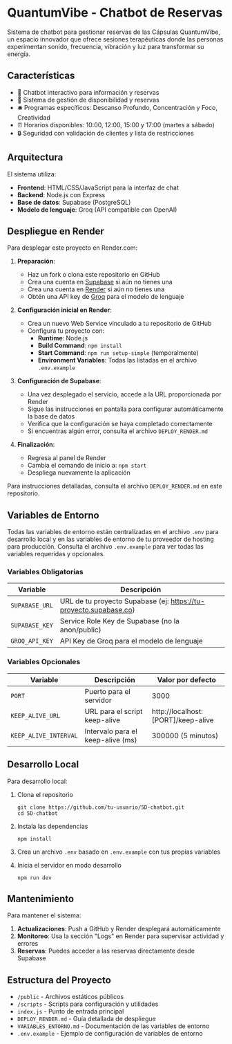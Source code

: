 # QuantumVibe - Chatbot de Reservas

Sistema de chatbot para gestionar reservas de las Cápsulas QuantumVibe, un espacio innovador que ofrece sesiones terapéuticas donde las personas experimentan sonido, frecuencia, vibración y luz para transformar su energía.

## Características

- 💬 Chatbot interactivo para información y reservas
- 📅 Sistema de gestión de disponibilidad y reservas
- 🛎️ Programas específicos: Descanso Profundo, Concentración y Foco, Creatividad
- ⏰ Horarios disponibles: 10:00, 12:00, 15:00 y 17:00 (martes a sábado)
- 🔒 Seguridad con validación de clientes y lista de restricciones

## Arquitectura

El sistema utiliza:
- **Frontend**: HTML/CSS/JavaScript para la interfaz de chat
- **Backend**: Node.js con Express
- **Base de datos**: Supabase (PostgreSQL)
- **Modelo de lenguaje**: Groq (API compatible con OpenAI)

## Despliegue en Render

Para desplegar este proyecto en Render.com:

1. **Preparación**:
   - Haz un fork o clona este repositorio en GitHub
   - Crea una cuenta en [Supabase](https://supabase.com) si aún no tienes una
   - Crea una cuenta en [Render](https://render.com) si aún no tienes una
   - Obtén una API key de [Groq](https://groq.ai) para el modelo de lenguaje

2. **Configuración inicial en Render**:
   - Crea un nuevo Web Service vinculado a tu repositorio de GitHub
   - Configura tu proyecto con:
     - **Runtime**: Node.js
     - **Build Command**: `npm install`
     - **Start Command**: `npm run setup-simple` (temporalmente)
     - **Environment Variables**: Todas las listadas en el archivo `.env.example`

3. **Configuración de Supabase**:
   - Una vez desplegado el servicio, accede a la URL proporcionada por Render
   - Sigue las instrucciones en pantalla para configurar automáticamente la base de datos
   - Verifica que la configuración se haya completado correctamente
   - Si encuentras algún error, consulta el archivo `DEPLOY_RENDER.md`

4. **Finalización**:
   - Regresa al panel de Render
   - Cambia el comando de inicio a: `npm start`
   - Despliega nuevamente la aplicación

Para instrucciones detalladas, consulta el archivo `DEPLOY_RENDER.md` en este repositorio.

## Variables de Entorno

Todas las variables de entorno están centralizadas en el archivo `.env` para desarrollo local y en las variables de entorno de tu proveedor de hosting para producción. Consulta el archivo `.env.example` para ver todas las variables requeridas y opcionales.

### Variables Obligatorias

| Variable | Descripción |
|----------|-------------|
| `SUPABASE_URL` | URL de tu proyecto Supabase (ej: https://tu-proyecto.supabase.co) |
| `SUPABASE_KEY` | Service Role Key de Supabase (no la anon/public) |
| `GROQ_API_KEY` | API Key de Groq para el modelo de lenguaje |

### Variables Opcionales

| Variable | Descripción | Valor por defecto |
|----------|-------------|-------------------|
| `PORT` | Puerto para el servidor | 3000 |
| `KEEP_ALIVE_URL` | URL para el script keep-alive | http://localhost:[PORT]/keep-alive |
| `KEEP_ALIVE_INTERVAL` | Intervalo para el keep-alive (ms) | 300000 (5 minutos) |

## Desarrollo Local

Para desarrollo local:

1. Clona el repositorio
   ```
   git clone https://github.com/tu-usuario/5D-chatbot.git
   cd 5D-chatbot
   ```

2. Instala las dependencias
   ```
   npm install
   ```

3. Crea un archivo `.env` basado en `.env.example` con tus propias variables

4. Inicia el servidor en modo desarrollo
   ```
   npm run dev
   ```

## Mantenimiento

Para mantener el sistema:

1. **Actualizaciones**: Push a GitHub y Render desplegará automáticamente
2. **Monitoreo**: Usa la sección "Logs" en Render para supervisar actividad y errores
3. **Reservas**: Puedes acceder a las reservas directamente desde Supabase

## Estructura del Proyecto

- `/public` - Archivos estáticos públicos
- `/scripts` - Scripts para configuración y utilidades
- `index.js` - Punto de entrada principal
- `DEPLOY_RENDER.md` - Guía detallada de despliegue
- `VARIABLES_ENTORNO.md` - Documentación de las variables de entorno
- `.env.example` - Ejemplo de configuración de variables de entorno 